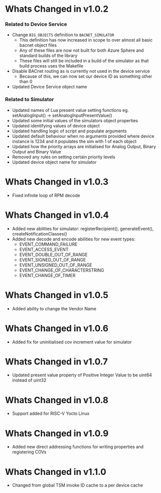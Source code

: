 # Whats Changed in v1.0.2

### Related to Device Service

- Change `BIG_OBJECTS` definition to `BACNET_SIMULATOR`
    - This definition has now increased in scope to over almost all basic bacnet object files
    - Any of these files are now not built for both Azure Sphere and standard builds of the library
    - These files will still be included in a build of the simulator as that build process uses the Makefile
- Disable BACnet routing as is currently not used in the device service
    - Because of this, we can now set our device ID as something other than 0
- Updated Device Service object name

### Related to Simulator

- Updated names of Lua present value setting functions eg. setAnalogInput() -> setAnalogInputPresentValue()
- Updated some initial values of the simulators object properties
- Updated identifying values of device object
- Updated handling logic of script and populate arguments
- Updated default behaviour when no arguments provided where device instance is 1234 and it populates the sim with 1 of each object
- Updated how the priority arrays are initialised for Analog Output, Binary Output and Binary Value
- Removed any rules on setting certain priority levels
- Updated device object name for simulator

# Whats Changed in v1.0.3

- Fixed infinite loop of RPM decode

# Whats Changed in v1.0.4

- Added new abilities for simulator: registerRecipient(), generateEvent(), createNotificationClasses()
- Added new decode and encode abilities for new event types:
  - EVENT_COMMAND_FAILURE
  - EVENT_ACCESS_EVENT
  - EVENT_DOUBLE_OUT_OF_RANGE
  - EVENT_SIGNED_OUT_OF_RANGE
  - EVENT_UNSIGNED_OUT_OF_RANGE
  - EVENT_CHANGE_OF_CHARACTERSTRING
  - EVENT_CHANGE_OF_TIMER

# Whats Changed in v1.0.5

- Added ability to change the Vendor Name

# Whats Changed in v1.0.6

- Added fix for uninitialised cov increment value for simulator

# Whats Changed in v1.0.7

- Updated present value property of Positive Integer Value to be uint64 instead of uint32

# Whats Changed in v1.0.8

- Support added for RISC-V Yocto Linux

# Whats Changed in v1.0.9

- Added new direct addressing functions for writing properties and registering COVs

# Whats Changed in v1.1.0

- Changed from global TSM invoke ID cache to a per device cache